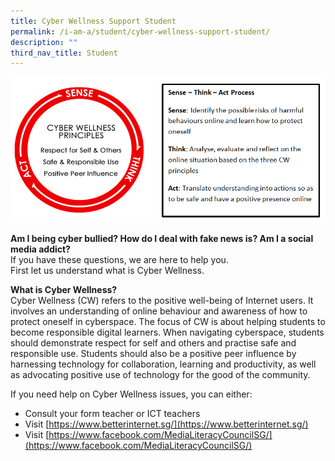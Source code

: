 ```yaml
---
title: Cyber Wellness Support Student
permalink: /i-am-a/student/cyber-wellness-support-student/
description: ""
third_nav_title: Student
---
```



![Moe Cyber Wellness Framework](/images/moe-cyber-wellness-framework.png)

**Am I being cyber bullied? How do I deal with fake news is? Am I a social media addict?**  
If you have these questions, we are here to help you.  
First let us understand what is Cyber Wellness.

**What is Cyber Wellness?** 
<br>Cyber Wellness (CW) refers to the positive well-being of Internet users. It involves an understanding of online behaviour and awareness of how to protect oneself in cyberspace. The focus of CW is about helping students to become responsible digital learners. When navigating cyberspace, students should demonstrate respect for self and others and practise safe and responsible use. Students should also be a positive peer influence by harnessing technology for collaboration, learning and productivity, as well as advocating positive use of technology for the good of the community.

If you need help on Cyber Wellness issues, you can either:

*   Consult your form teacher or ICT teachers
*   Visit [https://www.betterinternet.sg/](https://www.betterinternet.sg/)
*   Visit [https://www.facebook.com/MediaLiteracyCouncilSG/](https://www.facebook.com/MediaLiteracyCouncilSG/)